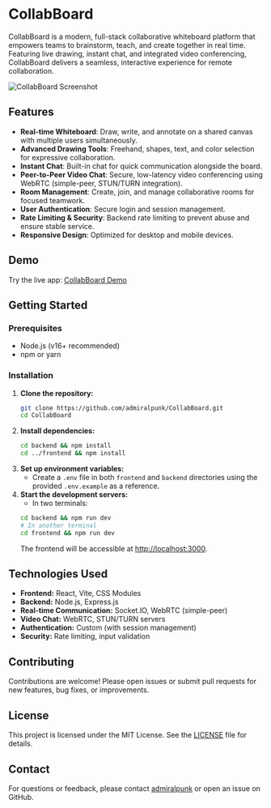 # CollabBoard

CollabBoard is a modern, full-stack collaborative whiteboard platform that empowers teams to brainstorm, teach, and create together in real time. Featuring live drawing, instant chat, and integrated video conferencing, CollabBoard delivers a seamless, interactive experience for remote collaboration.

![CollabBoard Screenshot](https://github.com/user-attachments/assets/4238d20d-c070-476b-b630-bcf27ee70f9f)

## Features

- **Real-time Whiteboard**: Draw, write, and annotate on a shared canvas with multiple users simultaneously.
- **Advanced Drawing Tools**: Freehand, shapes, text, and color selection for expressive collaboration.
- **Instant Chat**: Built-in chat for quick communication alongside the board.
- **Peer-to-Peer Video Chat**: Secure, low-latency video conferencing using WebRTC (simple-peer, STUN/TURN integration).
- **Room Management**: Create, join, and manage collaborative rooms for focused teamwork.
- **User Authentication**: Secure login and session management.
- **Rate Limiting & Security**: Backend rate limiting to prevent abuse and ensure stable service.
- **Responsive Design**: Optimized for desktop and mobile devices.

## Demo

Try the live app: [CollabBoard Demo](https://collab-board1.vercel.app/)

## Getting Started

### Prerequisites
- Node.js (v16+ recommended)
- npm or yarn

### Installation

1. **Clone the repository:**
   ```bash
   git clone https://github.com/admiralpunk/CollabBoard.git
   cd CollabBoard
   ```
2. **Install dependencies:**
   ```bash
   cd backend && npm install
   cd ../frontend && npm install
   ```
3. **Set up environment variables:**
   - Create a `.env` file in both `frontend` and `backend` directories using the provided `.env.example` as a reference.
4. **Start the development servers:**
   - In two terminals:
   ```bash
   cd backend && npm run dev
   # In another terminal
   cd frontend && npm run dev
   ```
   The frontend will be accessible at [http://localhost:3000](http://localhost:3000).

## Technologies Used

- **Frontend:** React, Vite, CSS Modules
- **Backend:** Node.js, Express.js
- **Real-time Communication:** Socket.IO, WebRTC (simple-peer)
- **Video Chat:** WebRTC, STUN/TURN servers
- **Authentication:** Custom (with session management)
- **Security:** Rate limiting, input validation

## Contributing

Contributions are welcome! Please open issues or submit pull requests for new features, bug fixes, or improvements.

## License

This project is licensed under the MIT License. See the [LICENSE](LICENSE) file for details.

## Contact

For questions or feedback, please contact [admiralpunk](mailto:aniketkolte79@gmail.com) or open an issue on GitHub.
